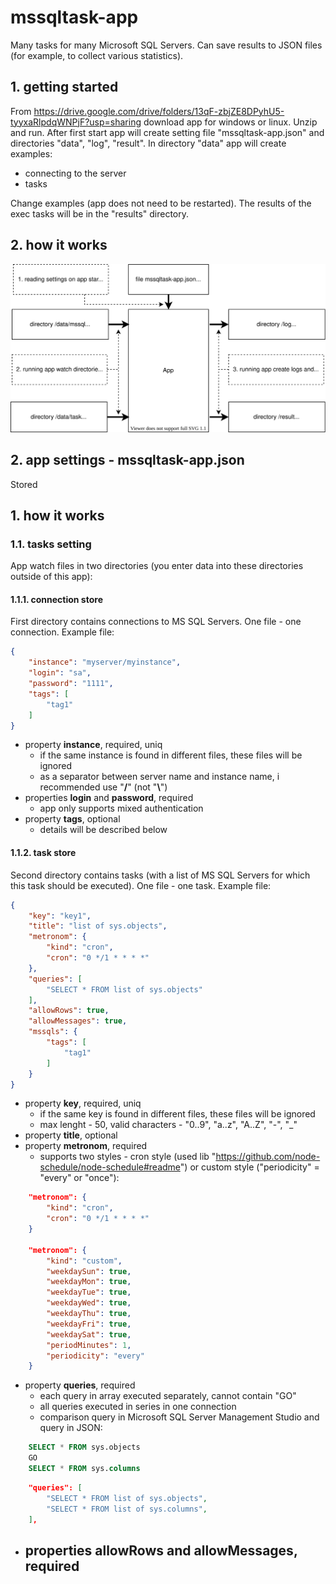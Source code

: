 # mssqltask-app
Many tasks for many Microsoft SQL Servers.
Can save results to JSON files (for example, to collect various statistics).

## 1. getting started

From https://drive.google.com/drive/folders/13qF-zbjZE8DPyhU5-tyyxaRlpdqWNPjF?usp=sharing download app for windows or linux.
Unzip and run. After first start app will create setting file "mssqltask-app.json" and directories "data", "log", "result".
In directory "data" app will create examples:
* connecting to the server
* tasks

Change examples (app does not need to be restarted). The results of the exec tasks will be in the "results" directory.

## 2. how it works

![work schema](/artifacts/docs/howitwork.svg)

## 2. app settings - mssqltask-app.json

Stored

## 1. how it works
### 1.1. tasks setting
App watch files in two directories (you enter data into these directories outside of this app):
#### 1.1.1. connection store
First directory contains connections to MS SQL Servers. One file - one connection. Example file:
``````json
{
    "instance": "myserver/myinstance",
    "login": "sa",
    "password": "1111",
    "tags": [
        "tag1"
    ]
}
``````
* property **instance**, required, uniq
    - if the same instance is found in different files, these files will be ignored
    - as a separator between server name and instance name, i recommended use "**/**" (not "**\\**")
* properties **login** and **password**, required
    - app only supports mixed authentication
* property **tags**, optional
    - details will be described below

#### 1.1.2. task store
Second directory contains tasks (with a list of MS SQL Servers for which this task should be executed). One file - one task. Example file:
```json
{
    "key": "key1",
    "title": "list of sys.objects",
    "metronom": {
        "kind": "cron",
        "cron": "0 */1 * * * *"
    },
    "queries": [
        "SELECT * FROM list of sys.objects"
    ],
    "allowRows": true,
    "allowMessages": true,
    "mssqls": {
        "tags": [
			"tag1"
		]
    }
}
```
* property **key**, required, uniq
    - if the same key is found in different files, these files will be ignored
    - max lenght - 50, valid characters - "0..9", "a..z", "A..Z", "-", "_"
* property **title**, optional
* property **metronom**, required
    - supports two styles - cron style (used lib "https://github.com/node-schedule/node-schedule#readme") or custom style ("periodicity" = "every" or "once"):
```json
    "metronom": {
        "kind": "cron",
        "cron": "0 */1 * * * *"
    }

    "metronom": {
        "kind": "custom",
        "weekdaySun": true,
        "weekdayMon": true,
        "weekdayTue": true,
        "weekdayWed": true,
        "weekdayThu": true,
        "weekdayFri": true,
        "weekdaySat": true,
        "periodMinutes": 1,
        "periodicity": "every"
    }
```
* property **queries**, required
    - each query in array executed separately, cannot contain "GO"
    - all queries executed in series in one connection
    - comparison query in Microsoft SQL Server Management Studio and query in JSON:
```sql
    SELECT * FROM sys.objects
    GO
    SELECT * FROM sys.columns
```
```json
    "queries": [
        "SELECT * FROM list of sys.objects",
        "SELECT * FROM list of sys.columns",
    ],
```
* properties **allowRows** and **allowMessages**, required
    - 